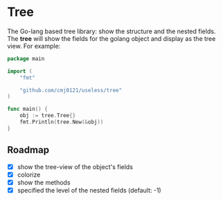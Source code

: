 # Tree #
The Go-lang based tree library: show the structure and the nested fields.
The **tree** will show the fields for the golang object and display as the
tree view. For example:

```go
package main

import (
	"fmt"

	"github.com/cmj0121/useless/tree"
)

func main() {
	obj := tree.Tree{}
	fmt.Println(tree.New(&obj))
}
```


## Roadmap ##
- [x] show the tree-view of the object's fields
- [x] colorize
- [x] show the methods
- [x] specified the level of the nested fields (default: -1)
